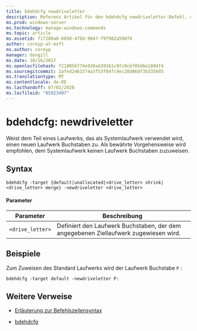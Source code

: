 ```yaml
---
title: bdehdcfg newdriveletter
description: Referenz Artikel für den bdehdcfg newdriveletter-Befehl, der dem Teil eines Laufwerks, das als Systemlaufwerk verwendet wird, einen neuen Laufwerk Buchstaben zuweist.
ms.prod: windows-server
ms.technology: manage-windows-commands
ms.topic: article
ms.assetid: f1f200a0-6850-4f0d-9047-f9f982a590f8
author: coreyp-at-msft
ms.author: coreyp
manager: dongill
ms.date: 10/16/2017
ms.openlocfilehash: f210056f74e930ad39361c9fc0cbf05d6e1894f4
ms.sourcegitcommit: 2afed2461574a3f53f84fc9ec28d86df3b335685
ms.translationtype: MT
ms.contentlocale: de-DE
ms.lasthandoff: 07/02/2020
ms.locfileid: "85923497"
---
```

# <a name="bdehdcfg-newdriveletter"></a>bdehdcfg: newdriveletter

Weist dem Teil eines Laufwerks, das als Systemlaufwerk verwendet wird, einen neuen Laufwerk Buchstaben zu. Als bewährte Vorgehensweise wird empfohlen, dem Systemlaufwerk keinen Laufwerk Buchstaben zuzuweisen.

## <a name="syntax"></a>Syntax

```
bdehdcfg -target {default|unallocated|<drive_letter> shrink|<drive_letter> merge} -newdriveletter <drive_letter>
```

#### <a name="parameters"></a>Parameter

| Parameter | Beschreibung |
| ---------| ----------- |
| `<drive_letter>` | Definiert den Laufwerk Buchstaben, der dem angegebenen Ziellaufwerk zugewiesen wird. |

## <a name="examples"></a>Beispiele

Zum Zuweisen des Standard Laufwerks wird der Laufwerk Buchstabe `P` :

```
bdehdcfg -target default -newdriveletter P:
```

## <a name="additional-references"></a>Weitere Verweise

- [Erläuterung zur Befehlszeilensyntax](command-line-syntax-key.md)

- [bdehdcfg](bdehdcfg.md)
